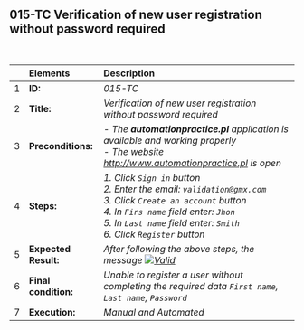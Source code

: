 ## 015-TC Verification of new user registration without password required

<br>

|     | Elements             | Description                                                                                                                                                                                                                               |
| :-- | :------------------- | :---------------------------------------------------------------------------------------------------------------------------------------------------------------------------------------------------------------------------------------- |
| 1   | **ID:**              | _015-TC_                                                                                                                                                                                                                                  |
| 2   | **Title:**           | _Verification of new user registration without password required_                                                                                                                                                                         |
| 3   | **Preconditions:**   | _- The **automationpractice.pl** application is available and working properly <br> - The website http://www.automationpractice.pl is open_                                                                                               |
| 4   | **Steps:**           | _1. Click `Sign in` button <br> 2. Enter the email: `validation@gmx.com` <br> 3. Click `Create an account` button <br> 4. In `Firs name` field enter: `Jhon` <br> 5. In `Last name` field enter: `Smith` <br> 6. Click `Register` button_ |
| 5   | **Expected Result:** | _After following the above steps, the message [![Valid](https://img.shields.io/badge/There%20is%201%20error-f3515c)](#)_                                                                                                                  |
| 6   | **Final condition:** | _Unable to register a user without completing the required data `First name`, `Last name`, `Password`_                                                                                                                                    |
| 7   | **Execution:**       | _Manual and Automated_                                                                                                                                                                                                                    |
